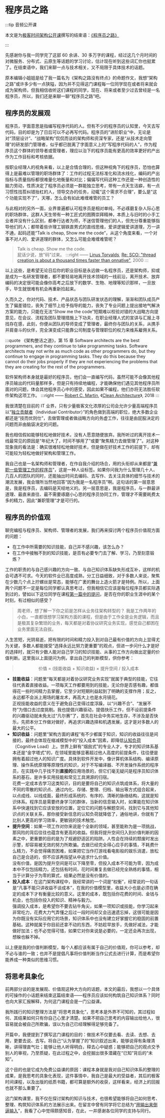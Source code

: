 # 程序员之路

:::tip 音频公开课

本文是为[极客时间架构公开课](https://time.geekbang.org/opencourse/intro/100064201)撰写的结束语：[《程序员之路》](https://time.geekbang.org/column/article/369228)

:::

先感谢你与我一同学完了这部 60 余讲、30 多万字的课程，经过这几个月时间的对微服务、分布式、云原生等话题的学习讨论，估计现在听到这些词汇你也挺累了。在结束语中，我们来聊一点与技术相关，又不局限于具体技术的话题。

原本编辑小姐姐是给了我一篇名为《架构之路没有终点》的命题作文，我想“架构之路”或许多少有一点狭隘，因为并不见得这门课程每一位同学现在或者将来就会成为架构师，但我相信收听这们课程的同学，现在、将来或者至少过去曾经是一名程序员，所以，我们还是来聊一聊“程序员之路”吧。

## 程序员的发展观

程序员，字面意思是指编写程序代码的人。但有不少的程序员的认知里，今天去写代码，目的却是为了日后可以不必再写代码。程序员的”进阶职业“中，无论是对“顶层设计”、“战略架构”侃侃而谈的架构师和资深专家，还是“从技术走向管理”的研发部门管理者，似乎都已脱离了字面意义上的“写程序代码的人”，作为程序员这个群体的领导者或管理者，理应以治下的程序员能有更高的效率更好的产出作为工作目标和考核依据。

按职业经理人的视角来看，以上是合情合理的，但这种视角下的程序员，恐怕也算得上是最难以管理的职场群体了：工作的过程无法标准化和流水线化，编码的产出指标与质量指标都很难量化地衡量和对比；偏偏写代码这种工作还是一种创造性的脑力劳动，性质决定了程序员必须是一群能独立思考，带有一点天生洁癖，有一点习惯性找茬纠错抬杠的人，领导交办的任务，动辄“这个需求不合理”，要么是"这个功能实现不了”，天哪，怎么会有如此难缠难管的员工？

与此相对的另外一面，业界普遍都认可程序员是相对单纯，不必琢磨复杂人际心思的职场群体，这群人天生带有一种工匠式的图腾崇拜精神，本质上与旧时的小手工业者并没有什么区别，都奉行达者为师，不迷信管理他们的人，但充分尊重能够指导他们的人；都带着些许理工钢铁直男式的直线思维，爱讲逻辑爱讲道理，万一讲不通，起码还能“Talk is cheap, Show me the code”，从这个角度来看，一个对事不对人的、爱讲道理的群体，又怎么可能会难缠难管呢？

> Talk is cheap. Show me the code.<br/>
> 屁话少说，放"码"过来。
> :::right
> —— [Linus Torvalds](https://en.wikipedia.org/wiki/Linus_Torvalds), [Re: SCO: "thread creation is about a thousand times faster than onnative"](https://lkml.org/lkml/2000/8/25/132), 2000
> :::

以上这些，是希望无论日后你的职业目标是永远做一名程序员，还是架构师，抑或是成为一名研发管理者，都不要轻易地离开技术领域的一线前沿，离开技术、放弃编码的决定很可能会像你高考之后放下的数学、生物、地理等知识那样，一旦放手，毕生就很难有机会再重新捡起来。

久而久之，你对代码、技术、产品状态与团队研发状态的理解，渐渐和团队成员产生了偏差错位，丧失了细节上给予指导的能力，丧失了专业问题上提出接地气解决方案的能力，只能在无法“Show me the code”短期难以校验对错的大战略方向提意见，在会议、流程及团队管理措施上下功夫，在职业经理人式的宣讲与汇报上寻找存在感，此刻，你便从团队的导师变成了管理者，最终你与团队的关系，从携手并肩奋斗的伙伴，完全演变成只能靠公司制度与管理职位的权力来维系雇佣关系。

:::quote 《架构整洁之道》，第 15 章
Software architects are the best programmers, and they continue to take programming tasks. Software architects may not write as much code as other programmers do, but they continue to engage in programming tasks. They do this because they cannot do their jobs properly if they are not experiencing the problems that they are creating for the rest of the programmers.

软件架构师本身就是最好的程序员，他们会一直编写代码，虽然可能不会像其他程序员输出的代码量那样多，但是只有持续地编程，才能确保他们遇见其他程序员所面对的问题，体会其他程序员心中的感受，因此如果不编程，他们亦将无法胜任软件架构这项工作。
:::right
—— [Robert C. Martin](https://en.wikipedia.org/wiki/Robert_C._Martin), 《[Clean Architecture](https://book.douban.com/subject/30333919/)》, 2018
:::

我很清楚在目前的 IT 业界，只有少量极客文化浓厚的公司会允许少量高端程序员以“[独立贡献者](https://www.indeed.com/career-advice/finding-a-job/what-is-an-individual-contributor)（Individual Contributor）”的角色做到高端的职位，绝大多数企业都还是“技而优则仕”，去做管理或者做战略方向的务虚工作，往往是由屁股决定的问题而非由脑袋决定的问题。

我也相信假如能够轻松地做好技术，没有人愿意随便放弃。我所听过的离开技术一线最常见的原因是“年纪大了，时间不够用了”或要“聚焦精力去做管理了”。对这种现象我的看法是：确实很难轻松地做好技术，但是做在好技术工作的前提下，却有可能较为轻松地做好架构和管理工作。

我自己也是一名架构师和管理者，在作自我介绍的场合，用的头衔却从来都是“[兼职一些管理工作的程序员](https://time.geekbang.org/opencourse/detail/100067401)”，这是一种人设标签。如果你问我为什么管理几十人、几百人的团队的同时，还能抽出时间去编码、去写作、去关注具体的细节与技术的潮流发展，我会理所当然地回答“因为我是一名程序员”啊。这句话的第一层意思是，我是程序员，去编码是天经地义的。另一层意思是，我是程序员，与一群最讲道理、最直来直往、最不需要琢磨小心思的程序员协同工作，管理才不需要耗费太多的精力，因此“兼职管理”才是可行的。

## 程序员的价值观

聊完编程与程序员、架构师、管理者的发展，我们再来探讨两个程序员价值观方面的问题：

- 在工作中所需要的知识技能，自己并不感兴趣，该怎么办？
- 在工作中接触不到的知识技能，是否有必要专门去了解、学习，乃至刻意锻炼？

工作的职责的与自己感兴趣的方向一致、与自己知识体系缺失形成互补，这样的机会可遇不可求。今天的软件业已高度成熟，分工日益细致，对于多数人来说，聚焦在少数几个点上拧螺丝是常态，能够在广袤的舞台上造火箭才是特例。所以，上面两个问题不一定是每位同学都认真思考过，但我相信它应该是每位程序员都实际遇到过的，譬如以下这位同学在课程[第一篇中的提问](https://time.geekbang.org/column/article/309727)，是否在你的职业生涯中的某个时刻，有过相似的感受？

> 周老师，想了解一下你之前是怎样从业务往架构转型的？
> 我是工作两年的小白，一直都很想学习架构方面的课程，但是由于工作全是业务逻辑，而且是极其复杂繁琐的业务，每天都是对着协议研究业务实现，感觉自己都困在业务里面无法自拔。

人生苦短，光阴易逝，把有限的时间和精力投入到对自己最有价值的方向上显得尤为关键，多数人都能接受“选择永远比努力更重要”的观点，但进一步问什么才是好的选择时，就只有少数人能对自己学习的知识技能、从事的工作方向做出定量的价值判断。这里我以上面提问为例，拿出自己的判断模型，供你参考：

> <center>价值 = (技能收益 + 知识收益) × 提升空间 / 投入成本</center>

- **技能收益**：问题里“每天都是对着协议研究业务实现”就属于典型的技能，它往往代表着直接收益。一项每天工作都要用到的技能，无论你是否感有趣，都值得花一些时间精力去掌握，它至少对短期利益起到了明确的支撑作用；反之，永远都不会派上用场的屠龙术，再高大上也是水月镜花。<br/>正视技能收益的意义在于避免自己变得过度浮躁，以“兴趣不合”、“发展不符”为借口去过度挑剔。我也提倡兴趣驱动，提倡快乐工作，但不设前提条件的兴趣驱动就未免太过“凡尔赛”了，首先在社会中务实地生存，不涉及是否快乐，先把本分工作做对做好，再追求兴趣选择和机遇发展，这才是对多数人的最大的公平。
- **知识收益**：问题里“架构方面的课程”有不少都属于知识，知识的收益往往是间接的，最终会体现在缩减模型中的“投入成本”因素，即降低[认知负荷](https://en.wikipedia.org/wiki/Cognitive_load)（Cognitive Load）上。世界上鲜有“烟囱式”的专业人才，专才的知识体系基本还是“金字塔式”的，在领域里能够显著超过他人高度的前提条件，往往便是拥有着超过他人的知识广度。具体到软件开发中，像计算机体系结构、编译原理、操作系统原理等原理性的知识，对于不写编译器、不开发操作系统的程序员，在实践中几乎找不到**直接的**应用场景的，但它们毫无疑问是程序员知识体系的基石，是许多实用技能和常见工具溯源的归宿。<br/>花费一定成本去学习这类知识，目的是要将自己的知识点筑成体系，将大量的不同的零散的知识点、通过内化、存储、整理、归档、输出等方式组合起来，以点成线、以线成面，最终形成系统的、有序的、清晰的脉络结构，这就是知识体系。程序员是需要终身学习的群体，当新的信息输入时，如果能在知识体系中快速找到它应该安放的位置，定位它的问题与解题空间，找到它与其他知识点的关联关系，那你接受新信息的认知负荷就降低了，通俗地讲，你就有了比别人更高的学习效率，更敏锐的技术触觉。
- **提升空间**：如果一项工作对你来说是个全新的领域，甚至能称为是一项挑战，那风险的背后往往也蕴含有更高的收益。但我将提升空间归入到价值判断的因素之中，更重要的目的是为了规避舒适区的陷阱。人性会在持续的颓废时发出示警，却容易被无效的努力所欺骗。去做已经完全得心应手的事情，不耗费什么精力，不会觉得痛苦困难，如果把它当作打游戏看电影般的娱乐消遣，放松自己是合适的，但不应该再指望从中追求什么价值。<br/>没有价值，是因为提升空间是可以下降至零，但投入成本不可能为零，因为成本中不仅包括精力，还包括有时间，花时间重复去做已经完全熟练的事情，相当于计算分子为零的算式，结果必然是没有价值的。
- **投入成本**：在这门架构课程中，我经常讲的一个词是“权衡”，经常说的一句话是“凡事不能只讲收益不谈成本”，在我的价值模型里，收益大小也是必须在确定的成本下才有衡量比较的意义。这里的成本，既包括你花费的时间、金钱与机会，也包括你投入的知识、精神与毅力。<br/>强调投入成本，是希望你不要去钻牛角尖，如果一项知识或技能，你学习起来非常吃力，花费大力气弄懂之后过一段时间却又会迅速遗忘掉，这很可能是因为你既没有实际应用它的场景，知识体系中也没有建立好掌握它的稳固的前置基础。这种就属于你目前还拿不动的东西，不妨趁早放手，先做好减法，才能做好加法；也不必觉得可惜，如果它对你来说是必要的，一定还会再次出现，想躲也躲不掉。

以上便是我的价值判断模型，每个人都应该有属于自己的价值观，你可以参考，却不必与谁的一致；也并不是提倡凡事将价值判断当作公式去进行计算，而是希望你能养成一种类似的思维习惯。

## 将思考具象化

前两部分谈的是发展观、价值观这种大方向的话题，本文的最后，我想以一个具体的可操作的小话题来结束这篇结束语——程序员应该如何构筑自己知识体系？同时也向大家汇报解释，为何这门课程会是一门公益课。

我所践行的知识整理方法是“将思考具象化”，思考本是外界不可知的，其过程如何、其结果如何只有你自己心里才清楚。如果不把自己思考的内容输出给他人，很容易就会被自己所欺骗，误以为自己已经理解得足够完备了。

开篇中，我便提到了撰写这门课程的目的：做技术不仅要去看、去读、去想、去用，更要去说、去写。将自己“认为掌握了的”知识叙述出来，能够说得有条理清晰，讲得理直气壮；能够让他人听得明白，释去心中疑惑；能够把自己的观点交予别人的审视，乃至质疑，在此过程之中，会挖掘出很多潜藏在“已知”背后的“未知”。

这个目的也是它成为免费公益课的原因：课程本身就是我对自己知识体系的整理的成果，是我思考的具象化表现，这件事情中，我自己是最大的受益者，其后的极客时间课程，以及出版的纸质书籍，都可算是额外的收获，这样看来，经济上的回报也就不那么重要了。

这门架构课里，我不仅在探讨架构的知识与技术，也很希望能够将自己如何思考、整理、构筑知识体系的方法展示出来。在留言中曾有同学将它总结为“[用输出来倒逼输入](https://time.geekbang.org/column/article/343345)”，我看了心中觉得颇感知音，在此，一并感谢各位同学的支持与同行。
